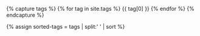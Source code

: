 {% capture tags %}
  {% for tag in site.tags %}
    {{ tag[0] }}
  {% endfor %}
{% endcapture %}

{% assign sorted-tags = tags | split:' ' | sort %}
